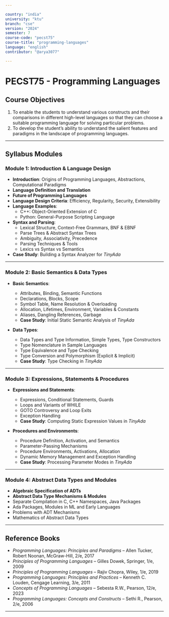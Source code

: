 ```yaml
---

country: "india"
university: "ktu"
branch: "cse"
version: "2024"
semester: 7
course-code: "pecst75"
course-title: "programming-languages"
language: "english"
contributor: "@arya3077"

---
```


# PECST75 - Programming Languages

## Course Objectives

1. To enable the students to understand various constructs and their comparisons in different high-level languages so that they can choose a suitable programming language for solving particular problems.  
2. To develop the student’s ability to understand the salient features and paradigms in the landscape of programming languages.  

---

## Syllabus Modules

### Module 1: Introduction & Language Design 

- **Introduction**: Origins of Programming Languages, Abstractions, Computational Paradigms  
- **Language Definition and Translation**  
- **Future of Programming Languages**  
- **Language Design Criteria**: Efficiency, Regularity, Security, Extensibility  
- **Language Examples**:  
  - C++: Object-Oriented Extension of C  
  - Python: General-Purpose Scripting Language  
- **Syntax and Parsing**:  
  - Lexical Structure, Context-Free Grammars, BNF & EBNF  
  - Parse Trees & Abstract Syntax Trees  
  - Ambiguity, Associativity, Precedence  
  - Parsing Techniques & Tools  
  - Lexics vs Syntax vs Semantics  
- **Case Study**: Building a Syntax Analyzer for *TinyAda*  

---

### Module 2: Basic Semantics & Data Types

- **Basic Semantics**:  
  - Attributes, Binding, Semantic Functions  
  - Declarations, Blocks, Scope  
  - Symbol Table, Name Resolution & Overloading  
  - Allocation, Lifetimes, Environment, Variables & Constants  
  - Aliases, Dangling References, Garbage  
  - **Case Study**: Initial Static Semantic Analysis of *TinyAda*  

- **Data Types**:  
  - Data Types and Type Information, Simple Types, Type Constructors  
  - Type Nomenclature in Sample Languages  
  - Type Equivalence and Type Checking  
  - Type Conversion and Polymorphism (Explicit & Implicit)  
  - **Case Study**: Type Checking in *TinyAda*  

---

### Module 3: Expressions, Statements & Procedures

- **Expressions and Statements**:  
  - Expressions, Conditional Statements, Guards  
  - Loops and Variants of WHILE  
  - GOTO Controversy and Loop Exits  
  - Exception Handling  
  - **Case Study**: Computing Static Expression Values in *TinyAda*  

- **Procedures and Environments**:  
  - Procedure Definition, Activation, and Semantics  
  - Parameter-Passing Mechanisms  
  - Procedure Environments, Activations, Allocation  
  - Dynamic Memory Management and Exception Handling  
  - **Case Study**: Processing Parameter Modes in *TinyAda*  

---

### Module 4: Abstract Data Types and Modules

- **Algebraic Specification of ADTs**  
- **Abstract Data Type Mechanisms & Modules**  
- Separate Compilation in C, C++ Namespaces, Java Packages  
- Ada Packages, Modules in ML and Early Languages  
- Problems with ADT Mechanisms  
- Mathematics of Abstract Data Types  

---

## Reference Books

- *Programming Languages: Principles and Paradigms* – Allen Tucker, Robert Noonan, McGraw-Hill, 2/e, 2017  
- *Principles of Programming Languages* – Gilles Dowek, Springer, 1/e, 2009  
- *Principles of Programming Languages* – Rajiv Chopra, Wiley, 1/e, 2019  
- *Programming Languages: Principles and Practices* – Kenneth C. Louden, Cengage Learning, 3/e, 2011  
- *Concepts of Programming Languages* – Sebesta R.W., Pearson, 12/e, 2023  
- *Programming Languages: Concepts and Constructs* – Sethi R., Pearson, 2/e, 2006  

---
